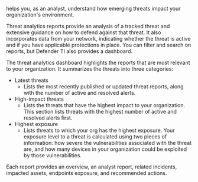 helps you, as an analyst, understand how emerging threats impact your organization's environment.

Threat analytics reports provide an analysis of a tracked threat and extensive guidance on how to defend against that threat. It also incorporates data from your network, indicating whether the threat is active and if you have applicable protections in place. You can filter and search on reports, but Defender TI also provides a dashboard.

The threat analytics dashboard highlights the reports that are most relevant to your organization. It summarizes the threats into three categories:
- Latest threats
	- Lists the most recently published or updated threat reports, along with the number of active and resolved alerts.
- High-impact threats
	- Lists the threats that have the highest impact to your organization. This section lists threats with the highest number of active and resolved alerts first.
- Highest exposure
	- Lists threats to which your org has the highest exposure. Your exposure level to a threat is calculated using two pieces of information: how severe the vulnerabilities associated with the threat are, and how many devices in your organization could be exploited by those vulnerabilities.

Each report provides an overview, an analyst report, related incidents, impacted assets, endpoints exposure, and recommended actions.